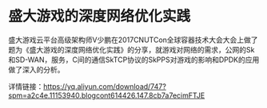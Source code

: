 # 盛大游戏的深度网络优化实践
盛大游戏云平台高级架构师V少鹏在2017CNUTCon全球容器技术大会大会上做了题为《盛大游戏的深度网络优化实践》的分享，就游戏对网络的需求，公网的Sk和SD-WAN，服务，C间的通信SkTCP协议的SkPPS对游戏的影响和DPDK的应用做了深入的分析。

详情链接：https://yq.aliyun.com/download/747?spm=a2c4e.11153940.blogcont614426.147.8cb7a7ecimFTJE
